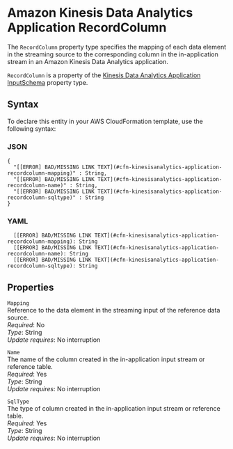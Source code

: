 # Amazon Kinesis Data Analytics Application RecordColumn<a name="aws-properties-kinesisanalytics-application-recordcolumn"></a>

The `RecordColumn` property type specifies the mapping of each data element in the streaming source to the corresponding column in the in\-application stream in an Amazon Kinesis Data Analytics application\.

 `RecordColumn` is a property of the [Kinesis Data Analytics Application InputSchema](aws-properties-kinesisanalytics-application-inputschema.md) property type\. 

## Syntax<a name="aws-properties-kinesisanalytics-application-recordcolumn-syntax"></a>

To declare this entity in your AWS CloudFormation template, use the following syntax:

### JSON<a name="aws-properties-kinesisanalytics-application-recordcolumn-syntax.json"></a>

```
{
  "[[ERROR] BAD/MISSING LINK TEXT](#cfn-kinesisanalytics-application-recordcolumn-mapping)" : String,
  "[[ERROR] BAD/MISSING LINK TEXT](#cfn-kinesisanalytics-application-recordcolumn-name)" : String,
  "[[ERROR] BAD/MISSING LINK TEXT](#cfn-kinesisanalytics-application-recordcolumn-sqltype)" : String
}
```

### YAML<a name="aws-properties-kinesisanalytics-application-recordcolumn-syntax.yaml"></a>

```
  [[ERROR] BAD/MISSING LINK TEXT](#cfn-kinesisanalytics-application-recordcolumn-mapping): String
  [[ERROR] BAD/MISSING LINK TEXT](#cfn-kinesisanalytics-application-recordcolumn-name): String
  [[ERROR] BAD/MISSING LINK TEXT](#cfn-kinesisanalytics-application-recordcolumn-sqltype): String
```

## Properties<a name="aws-properties-kinesisanalytics-application-recordcolumn-properties"></a>

`Mapping`  
Reference to the data element in the streaming input of the reference data source\.  
 *Required*: No  
 *Type*: String  
 *Update requires*: No interruption 

`Name`  
The name of the column created in the in\-application input stream or reference table\.  
 *Required*: Yes  
 *Type*: String  
 *Update requires*: No interruption 

`SqlType`  
The type of column created in the in\-application input stream or reference table\.  
 *Required*: Yes  
 *Type*: String  
 *Update requires*: No interruption 